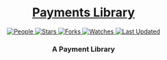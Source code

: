 <div align="center">

<h1><a href="https://github.com/KwaWingu/kwawingu-payments">Payments Library</a></h1>

<a href="https://github.com/KwaWingu/kwawingu-mobile-payments/graphs/contributors">
<img alt="People" src="https://img.shields.io/github/contributors/KwaWingu/payments?style=flat&color=ffaaf2&label=People"> </a>

<a href="https://github.com/KwaWingu/kwawingu-mobile-payments/stargazers">
<img alt="Stars" src="https://img.shields.io/github/stars/KwaWingu/payments?style=flat&color=98c379&label=Stars"> </a>

<a href="https://github.com/KwaWingu/kwawingu-mobile-payments/network/members">
<img alt="Forks" src="https://img.shields.io/github/forks/KwaWingu/payments?style=flat&color=66a8e0&label=Forks"> </a>

<a href="https://github.com/KwaWingu/kwawingu-mobile-payments/watchers">
<img alt="Watches" src="https://img.shields.io/github/watchers/KwaWingu/payments?style=flat&color=f5d08b&label=Watches"> </a>

<a href="https://github.com/KwaWingu/kwawingu-mobile-payments/pulse">
<img alt="Last Updated" src="https://img.shields.io/github/last-commit/KwaWingu/payments?style=flat&color=e06c75&label="> </a>

<h3>A Payment Library</h3>

</div>
